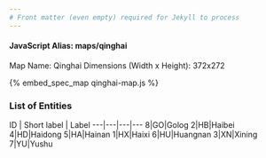 ```yaml
---
# Front matter (even empty) required for Jekyll to process
---
```


#### JavaScript Alias: maps/qinghai

Map Name: Qinghai
Dimensions (Width x Height): 372x272



{% embed_spec_map qinghai-map.js %}

### List of Entities

ID | Short label | Label
---|---|---|---
8|GO|Golog
2|HB|Haibei
4|HD|Haidong
5|HA|Hainan
1|HX|Haixi
6|HU|Huangnan
3|XN|Xining
7|YU|Yushu

